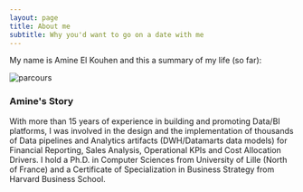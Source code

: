 ```yaml
---
layout: page
title: About me
subtitle: Why you'd want to go on a date with me
---
```


My name is Amine El Kouhen and this a summary of my life (so far):

![parcours](https://user-images.githubusercontent.com/22400454/227017223-32b748ba-4d34-4267-8f4c-47f7fa85e9d8.png)


### Amine's Story
With more than 15 years of experience in building and promoting Data/BI platforms, I was involved in the design and the implementation of thousands of Data pipelines and Analytics artifacts (DWH/Datamarts data models) for Financial Reporting, Sales Analysis, Operational KPIs and Cost Allocation Drivers. I hold a Ph.D. in Computer Sciences from University of Lille (North of France) and a Certificate of Specialization in Business Strategy from Harvard Business School.
